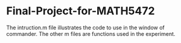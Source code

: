 # Final-Project-for-MATH5472
The intruction.m file illustrates the code to use in the window of commander. The other m files are functions used in the experiment.
